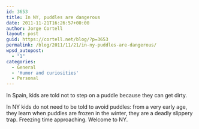 ```yaml
---
id: 3653
title: In NY, puddles are dangerous
date: 2011-11-21T16:26:57+00:00
author: Jorge Cortell
layout: post
guid: https://cortell.net/blog/?p=3653
permalink: /blog/2011/11/21/in-ny-puddles-are-dangerous/
wpsd_autopost:
  - "1"
categories:
  - General
  - 'Humor and curiosities'
  - Personal
---
```

In Spain, kids are told not to step on a puddle because they can get dirty.

In NY kids do not need to be told to avoid puddles: from a very early age, they learn when puddles are frozen in the winter, they are a deadly slippery trap. Freezing time approaching. Welcome to NY.